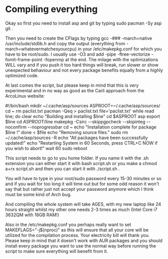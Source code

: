 # Compiling everything

Okay so first you need to install asp and git by typing sudo pacman -Sy asp git .

Then you need to create the CFlags by typing gcc -### -march=native /usr/include/stdlib.h and copy the output (everything from -march=whatevermatchesyourcpu) in your /etc/makepkg.conf for which you have to be root/sudo. I usually use -O3 and add -pipe -ftree-vectorize -fomit-frame-point -fopenmp at the end. The milage with the optimizations WILL vary and if you push it too hard things will break, run slower or show unexpected behaviour and not every package benefits equally from a highly optimized code.

At last comes the script, but please keep in mind that this is very experimental and in no way as good as the Carli approach from the ArcoLinux website:

#!/bin/bash
mkdir ~/.cache/asp/sources
ASPROOT=~/.cache/asp/sources/
cd ~
rm paclist.txt
pacman -Qeq > paclist.txt
file='paclist.txt'
while read line; do
clear
echo "Building and installing $line"
cd $ASPROOT
asp export $line
cd $ASPROOT/$line
makepkg -Csirc --skippgpcheck --skipinteg --noconfirm --noprogressbar
cd ~
echo "Installation complete for package $line !"
done < $file
echo "Removing source files."
sudo rm ~/.cache/asp/sources -R
echo "All packages have been successfully updated!"
echo "Restarting System in 60 Seconds, press CTRL+C NOW if you wish to abort!"
wait 60
sudo reboot


This script needs to go to you home folder. If you name it with the .sh extension you can either start it with bash script.sh or you make a chmod a+rx script.sh and then you can start it with ./script.sh .

You will have to type in your root/sudo password every 15-30 minutes or so and if you wait for too long it will time out but for some odd reason it won't say that but rather just not accept your password anymore which I think must be some kind of Arch bug.

And compiling the whole system will take AGES, with my new laptop like 24 hours straight whilst my other one needs 2-3 times as much (Intel Core i7 3632QM with 16GB RAM!)

Also in the /etc/makepkg.conf you perhaps really want to set MAKEFLAGS="-j$(nproc)" as this will ensure that all your core will be utilized for the compilation process. Your electricity bill will thank you. Please keep in mind that it doesn't work with AUR packages and you should install every package you want to use the normal way before running the script to make sure everything will benefit from it.
